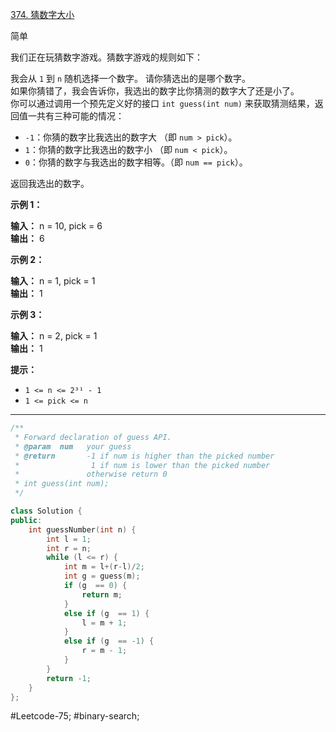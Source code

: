 [374. 猜数字大小](https://leetcode.cn/problems/guess-number-higher-or-lower/)

简单

我们正在玩猜数字游戏。猜数字游戏的规则如下：

我会从 `1` 到 `n` 随机选择一个数字。 请你猜选出的是哪个数字。  
如果你猜错了，我会告诉你，我选出的数字比你猜测的数字大了还是小了。  
你可以通过调用一个预先定义好的接口 `int guess(int num)` 来获取猜测结果，返回值一共有三种可能的情况：  

- `-1`：你猜的数字比我选出的数字大 （即 `num > pick`）。  
- `1`：你猜的数字比我选出的数字小 （即 `num < pick`）。  
- `0`：你猜的数字与我选出的数字相等。（即 `num == pick`）。

返回我选出的数字。

**示例 1：**

**输入：** n = 10, pick = 6  
**输出：** 6

**示例 2：**

**输入：** n = 1, pick = 1  
**输出：** 1

**示例 3：**

**输入：** n = 2, pick = 1  
**输出：** 1

**提示：**

- `1 <= n <= 2³¹ - 1`
- `1 <= pick <= n`
---- ----
```cpp
/** 
 * Forward declaration of guess API.
 * @param  num   your guess
 * @return 	     -1 if num is higher than the picked number
 *			      1 if num is lower than the picked number
 *               otherwise return 0
 * int guess(int num);
 */

class Solution {
public:
    int guessNumber(int n) {
        int l = 1;
        int r = n;
        while (l <= r) {
            int m = l+(r-l)/2;
            int g = guess(m);
            if (g  == 0) {
                return m;
            }
            else if (g  == 1) {
                l = m + 1;
            }
            else if (g  == -1) {
                r = m - 1;
            }
        }
        return -1;
    }
};
```
#Leetcode-75; #binary-search;